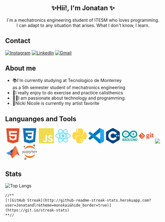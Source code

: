 
<div align='center'>  
<h2>✨Hii!, I'm Jonatan ✨</h2>
I´m a mechatronics engineering student of ITESM who loves programming.<br/>
I can adapt to any situation that arises. What I don't know, I learn.
</div>


## Contact

  [![Instagram](https://img.shields.io/badge/%20-%40Jonatandlr-E4405F?style=social&logo=instagram&color=%23E4405F)](https://www.instagram.com/jonatandlr/)
  [![LinkedIn](https://img.shields.io/badge/%20-%2FJonatandlr-%230A66C2?style=social&logo=linkedin)](https://www.linkedin.com/in/jonatandlr/)
  [![Gmail](https://img.shields.io/badge/%20-Gmail-%23EA4335?style=social&logo=gmail)](mailto:jonatand.larosa@gmail.com)


## About me
  - 📚I'm currently studying at Tecnologico de Monterrey<br/>as a 5th semester student of  mechatronics engineering
  - 💪I really enjoy to do exercise and practice calisthenics
  - 🧑‍💻I am passionate about technology and programming.
  - 🎵Nicki Nicole is currently my artist favorite

## Languanges and Tools

<div>
  <img src='https://github.com/devicons/devicon/blob/master/icons/html5/html5-plain.svg' title='HTML5' alt='HTML5' width=50px height=50px/>
  <img src='https://github.com/devicons/devicon/blob/master/icons/css3/css3-plain.svg' title='CSS3' alt='CSS3' width=50px height=50px/>
  <img src='https://github.com/devicons/devicon/blob/master/icons/javascript/javascript-plain.svg' title='JS' alt='JS' width=50px height=50px/>
  <img src='https://github.com/devicons/devicon/blob/master/icons/react/react-original.svg' title='REACT.JS' alt='REACT.JS' width=50px height=50px/>
  <img src='https://github.com/devicons/devicon/blob/master/icons/python/python-plain.svg' title='PYTHON' alt='PYTHON' width=50px height=50px/>
  <img src='https://github.com/devicons/devicon/blob/master/icons/vscode/vscode-original.svg' title='VSC' alt='VSC' width=50px height=50px/>
  <img src='https://github.com/devicons/devicon/blob/master/icons/cplusplus/cplusplus-plain.svg' title='C++' alt='C++' width=50px height=50px/>
  <img src='https://github.com/devicons/devicon/blob/master/icons/arduino/arduino-original-wordmark.svg' title='ARDUINO' alt='ARDUINO' width=50px height=50px/>
  <img src='https://github.com/devicons/devicon/blob/master/icons/git/git-plain-wordmark.svg' title='GIT' alt='GIT' width=50px height=50px/>
  <img src='https://img.shields.io/badge/Github-%23181717?style=for-the-badge&logo=github'  height=50px />
  <img src='https://github.com/devicons/devicon/blob/master/icons/matlab/matlab-original.svg'  height=50px />
  <img src='https://github.com/devicons/devicon/blob/master/icons/jupyter/jupyter-original-wordmark.svg'  height=50px />
</div>



## Stats

![Top Langs](https://github-readme-stats.vercel.app/api/top-langs/?username=Jonatandlr&theme=monokai&layout=compact)
<br/>

    //**
    [![GitHub Streak](http://github-readme-streak-stats.herokuapp.com?user=Jonatandlr&theme=monokai&hide_border=true)](https://git.io/streak-stats)
    **//




